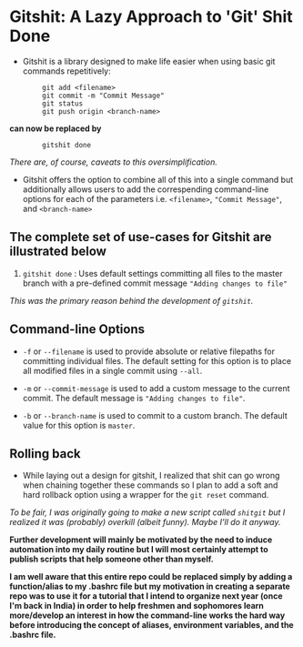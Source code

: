 # Gitshit: A Lazy Approach to 'Git' Shit Done

* Gitshit is a library designed to make life easier when using basic git commands repetitively:

```
        git add <filename>
        git commit -m "Commit Message"
        git status
        git push origin <branch-name>
```

**can now be replaced by**

```
        gitshit done
```

_There are, of course, caveats to this oversimplification._

* Gitshit offers the option to combine all of this into a single command but additionally allows users to add the correspending command-line options for each of the parameters i.e. `<filename>`, `"Commit Message"`, and `<branch-name>`

## The complete set of use-cases for Gitshit are illustrated below

1. `gitshit done` : Uses default settings committing all files to the master branch with a pre-defined commit message `"Adding changes to file"`

_This was the primary reason behind the development of `gitshit`._

## Command-line Options

* `-f` or `--filename` is used to provide absolute or relative filepaths for committing individual files. The default setting for this option is to place all modified files in a single commit using `--all`.


* `-m` or `--commit-message` is used to add a custom message to the current commit. The default message is `"Adding changes to file"`.

* `-b` or `--branch-name` is used to commit to a custom branch. The default value for this option is `master`.

## Rolling back

* While laying out a design for gitshit, I realized that shit can go wrong when chaining together these commands so I plan to add a soft and hard rollback option using a wrapper for the `git reset` command.

_To be fair, I was originally going to make a new script called `shitgit` but I realized it was (probably) overkill (albeit funny). Maybe I'll do it anyway._

**Further development will mainly be motivated by the need to induce automation into my daily routine but I will most certainly attempt to publish scripts that help someone other than myself.**

**I am well aware that this entire repo could be replaced simply by adding a function/alias to my .bashrc file but my motivation in creating a separate repo was to use it for a tutorial that I intend to organize next year (once I'm back in India) in order to help freshmen and sophomores learn more/develop an interest in how the command-line works the hard way before introducing the concept of aliases, environment variables, and the .bashrc file.**